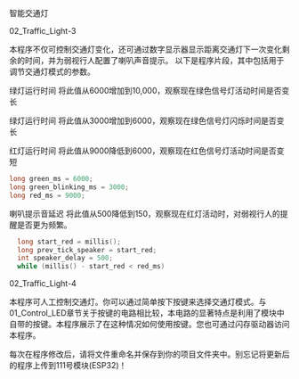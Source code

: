 智能交通灯

02_Traffic_Light-3

本程序不仅可控制交通灯变化，还可通过数字显示器显示距离交通灯下一次变化剩余的时间，并为弱视行人配置了喇叭声音提示。
以下是程序片段，其中包括用于调节交通灯模式的参数。

绿灯运行时间
将此值从6000增加到10,000，观察现在绿色信号灯活动时间是否变长

绿灯运行时间
将此值从3000增加到6000，观察现在绿色信号灯闪烁时间是否变长

红灯运行时间
将此值从9000降低到6000，观察现在红色信号灯活动时间是否变短

```c
long green_ms = 6000;
long green_blinking_ms = 3000;
long red_ms = 9000;
```
喇叭提示音延迟
将此值从500降低到150，观察现在红灯活动时，对弱视行人的提醒是否更为频繁。
```c
  long start_red = millis();
  long prev_tick_speaker = start_red;
  int speaker_delay = 500;
  while (millis() - start_red < red_ms)
```
02_Traffic_Light-4

本程序可人工控制交通灯。你可以通过简单按下按键来选择交通灯模式。与01_Control_LED章节关于按键的电路相比较，本电路的显著特点是利用了模块中自带的按键。本程序展示了在这种情况如何使用按键。您也可通过闪存驱动器访问本程序。

每次在程序修改后，请将文件重命名并保存到你的项目文件夹中。别忘记将更新后的程序上传到111号模块(ESP32)！